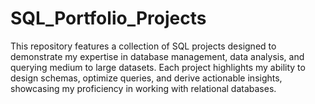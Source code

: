 # SQL_Portfolio_Projects
This repository features a collection of SQL projects designed to demonstrate my expertise in database management, data analysis, and querying medium to large datasets. Each project highlights my ability to design schemas, optimize queries, and derive actionable insights, showcasing my proficiency in working with relational databases.

